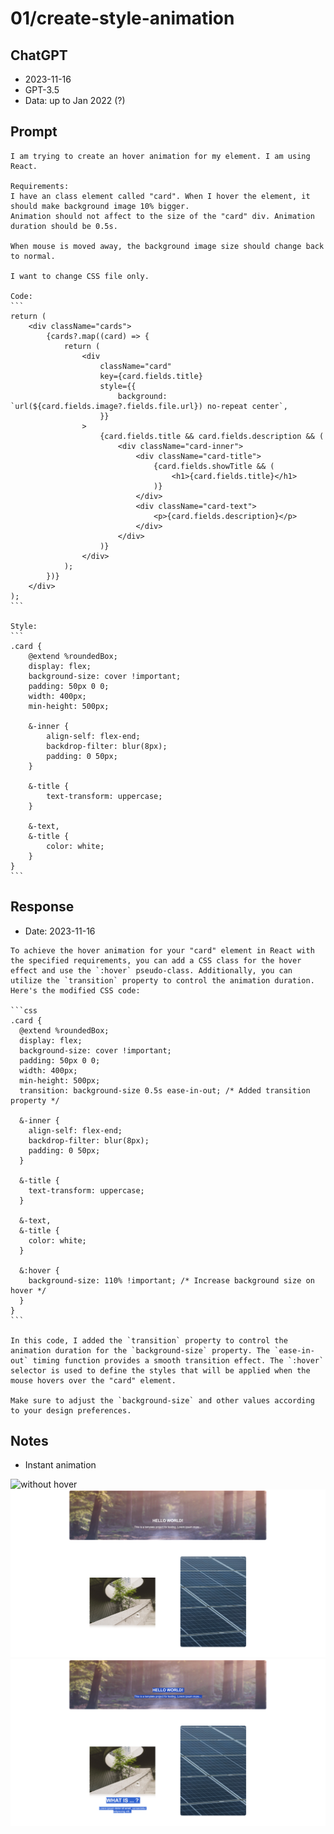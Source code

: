 # 01/create-style-animation

## ChatGPT

-   2023-11-16
-   GPT-3.5
-   Data: up to Jan 2022 (?)

## Prompt

````
I am trying to create an hover animation for my element. I am using React.

Requirements:
I have an class element called "card". When I hover the element, it should make background image 10% bigger.
Animation should not affect to the size of the "card" div. Animation duration should be 0.5s.

When mouse is moved away, the background image size should change back to normal.

I want to change CSS file only.

Code:
```
return (
    <div className="cards">
        {cards?.map((card) => {
            return (
                <div
                    className="card"
                    key={card.fields.title}
                    style={{
                        background: `url(${card.fields.image?.fields.file.url}) no-repeat center`,
                    }}
                >
                    {card.fields.title && card.fields.description && (
                        <div className="card-inner">
                            <div className="card-title">
                                {card.fields.showTitle && (
                                    <h1>{card.fields.title}</h1>
                                )}
                            </div>
                            <div className="card-text">
                                <p>{card.fields.description}</p>
                            </div>
                        </div>
                    )}
                </div>
            );
        })}
    </div>
);
```

Style:
```
.card {
	@extend %roundedBox;
	display: flex;
	background-size: cover !important;
	padding: 50px 0 0;
	width: 400px;
	min-height: 500px;

	&-inner {
		align-self: flex-end;
		backdrop-filter: blur(8px);
		padding: 0 50px;
	}

	&-title {
		text-transform: uppercase;
	}

	&-text,
	&-title {
		color: white;
	}
}
```
````

## Response

-   Date: 2023-11-16

````
To achieve the hover animation for your "card" element in React with the specified requirements, you can add a CSS class for the hover effect and use the `:hover` pseudo-class. Additionally, you can utilize the `transition` property to control the animation duration. Here's the modified CSS code:

```css
.card {
  @extend %roundedBox;
  display: flex;
  background-size: cover !important;
  padding: 50px 0 0;
  width: 400px;
  min-height: 500px;
  transition: background-size 0.5s ease-in-out; /* Added transition property */

  &-inner {
    align-self: flex-end;
    backdrop-filter: blur(8px);
    padding: 0 50px;
  }

  &-title {
    text-transform: uppercase;
  }

  &-text,
  &-title {
    color: white;
  }

  &:hover {
    background-size: 110% !important; /* Increase background size on hover */
  }
}
```

In this code, I added the `transition` property to control the animation duration for the `background-size` property. The `ease-in-out` timing function provides a smooth transition effect. The `:hover` selector is used to define the styles that will be applied when the mouse hovers over the "card" element.

Make sure to adjust the `background-size` and other values according to your design preferences.
````

## Notes

-   Instant animation

![without hover](./documents/Screenshot%202023-11-16%20182024.png)
![hover 1](./documents/Screenshot%202023-11-16%20182141.png)
![hover 2](./documents/Screenshot%202023-11-16%20182211.png)
